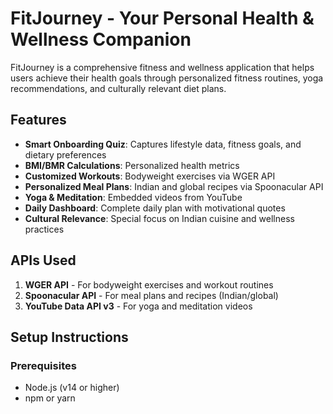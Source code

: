 # FitJourney - Your Personal Health & Wellness Companion

FitJourney is a comprehensive fitness and wellness application that helps users achieve their health goals through personalized fitness routines, yoga recommendations, and culturally relevant diet plans.

## Features

- **Smart Onboarding Quiz**: Captures lifestyle data, fitness goals, and dietary preferences
- **BMI/BMR Calculations**: Personalized health metrics
- **Customized Workouts**: Bodyweight exercises via WGER API
- **Personalized Meal Plans**: Indian and global recipes via Spoonacular API
- **Yoga & Meditation**: Embedded videos from YouTube
- **Daily Dashboard**: Complete daily plan with motivational quotes
- **Cultural Relevance**: Special focus on Indian cuisine and wellness practices

## APIs Used

1. **WGER API** - For bodyweight exercises and workout routines
2. **Spoonacular API** - For meal plans and recipes (Indian/global)
3. **YouTube Data API v3** - For yoga and meditation videos

## Setup Instructions

### Prerequisites
- Node.js (v14 or higher)
- npm or yarn

